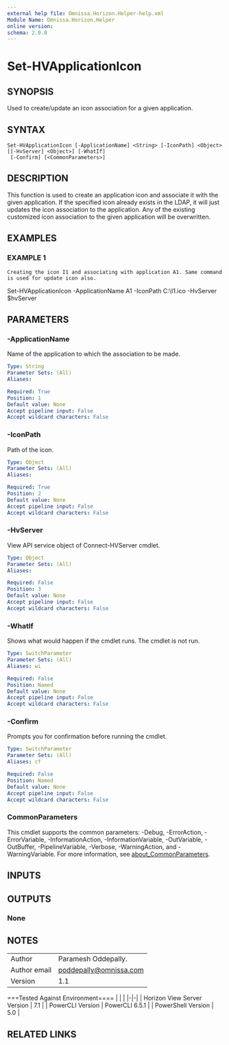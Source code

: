 ```yaml
---
external help file: Omnissa.Horizon.Helper-help.xml
Module Name: Omnissa.Horizon.Helper
online version:
schema: 2.0.0
---
```


# Set-HVApplicationIcon

## SYNOPSIS
Used to create/update an icon association for a given application.

## SYNTAX

```
Set-HVApplicationIcon [-ApplicationName] <String> [-IconPath] <Object> [[-HvServer] <Object>] [-WhatIf]
 [-Confirm] [<CommonParameters>]
```

## DESCRIPTION
This function is used to create an application icon and associate it with the given application.
If the specified icon already exists in the LDAP, it will just updates the icon association to the application.
Any of the existing customized icon association to the given application will be overwritten.

## EXAMPLES

### EXAMPLE 1
```
Creating the icon I1 and associating with application A1. Same command is used for update icon also.
```

Set-HVApplicationIcon -ApplicationName A1 -IconPath C:\I1.ico -HvServer $hvServer

## PARAMETERS

### -ApplicationName
Name of the application to which the association to be made.

```yaml
Type: String
Parameter Sets: (All)
Aliases:

Required: True
Position: 1
Default value: None
Accept pipeline input: False
Accept wildcard characters: False
```

### -IconPath
Path of the icon.

```yaml
Type: Object
Parameter Sets: (All)
Aliases:

Required: True
Position: 2
Default value: None
Accept pipeline input: False
Accept wildcard characters: False
```

### -HvServer
View API service object of Connect-HVServer cmdlet.

```yaml
Type: Object
Parameter Sets: (All)
Aliases:

Required: False
Position: 3
Default value: None
Accept pipeline input: False
Accept wildcard characters: False
```

### -WhatIf
Shows what would happen if the cmdlet runs.
The cmdlet is not run.

```yaml
Type: SwitchParameter
Parameter Sets: (All)
Aliases: wi

Required: False
Position: Named
Default value: None
Accept pipeline input: False
Accept wildcard characters: False
```

### -Confirm
Prompts you for confirmation before running the cmdlet.

```yaml
Type: SwitchParameter
Parameter Sets: (All)
Aliases: cf

Required: False
Position: Named
Default value: None
Accept pipeline input: False
Accept wildcard characters: False
```

### CommonParameters
This cmdlet supports the common parameters: -Debug, -ErrorAction, -ErrorVariable, -InformationAction, -InformationVariable, -OutVariable, -OutBuffer, -PipelineVariable, -Verbose, -WarningAction, and -WarningVariable. For more information, see [about_CommonParameters](http://go.microsoft.com/fwlink/?LinkID=113216).

## INPUTS

## OUTPUTS

### None
## NOTES
| | |
|-|-|
| Author | Paramesh Oddepally. |
| Author email | poddepally@omnissa.com |
| Version | 1.1 |

===Tested Against Environment====
| | |
|-|-|
| Horizon View Server Version | 7.1 |
| PowerCLI Version | PowerCLI 6.5.1 |
| PowerShell Version | 5.0 |

## RELATED LINKS
